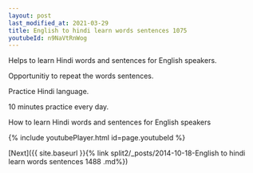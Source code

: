 ```yaml
---
layout: post
last_modified_at: 2021-03-29
title: English to hindi learn words sentences 1075 
youtubeId: n9NaVtRnWog
---
```

 
 
Helps to learn Hindi words and sentences for English speakers.

Opportunitiy to repeat the words sentences. 

Practice Hindi language. 
 
10 minutes practice every day. 
 
How to learn Hindi words and sentences for English speakers 
 
{% include youtubePlayer.html id=page.youtubeId %}
 
 
[Next]({{ site.baseurl }}{% link  split2/_posts/2014-10-18-English to hindi learn words sentences 1488 .md%})
 
